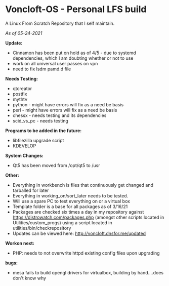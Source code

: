 # Voncloft-OS - Personal LFS build

A Linux From Scratch Repository that I self maintain.

_As of 05-24-2021_

**Update:**
- Cinnamon has been put on hold as of 4/5 - due to systemd dependencies, which I am doubting whether or not to use
- work on all universal user passes on vpn
- need to fix lsdm pamd.d file

**Needs Testing:**
- qtcreator
- postfix
- mythtv
- python - might have errors will fix as a need be basis
- perl - might have errors will fix as a need be basis
- chessx - needs testing and its dependencies
- scid_vs_pc - needs testing

**Programs to be added in the future:**
- libfilezilla upgrade script
- KDEVELOP

**System Changes:**
- Qt5 has been moved from /opt/qt5 to /usr

**Other:**
- Everything in workbench is files that continuously get changed and tarballed for later
- Everything in working_on/sort_later needs to be tested.
- Will use a spare PC to test everything on or a virtual box
- Template folder is a base for all packages as of 3/16/21
- Packages are checked six times a day in my repository against https://distrowatch.com/packages.php (amongst other scripts located in Utilities/custom_progs) using a script located in utilities/bin/checkrepository
- Updates can be viewed here: http://voncloft.dnsfor.me/updated

**Workon next:**
- PHP: needs to not overwrite httpd existing config files upon upgrading

**bugs:**
- mesa fails to build opengl drivers for virtualbox, building by hand....does don't know why
